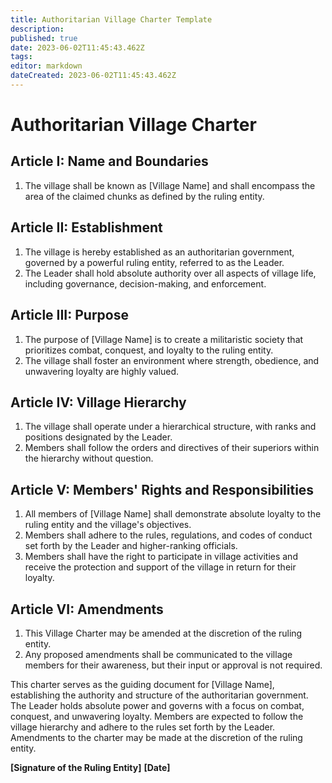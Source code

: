 ```yaml
---
title: Authoritarian Village Charter Template
description: 
published: true
date: 2023-06-02T11:45:43.462Z
tags: 
editor: markdown
dateCreated: 2023-06-02T11:45:43.462Z
---
```


# Authoritarian Village Charter

## Article I: Name and Boundaries
1. The village shall be known as [Village Name] and shall encompass the area of the claimed chunks as defined by the ruling entity.

## Article II: Establishment
1. The village is hereby established as an authoritarian government, governed by a powerful ruling entity, referred to as the Leader.
2. The Leader shall hold absolute authority over all aspects of village life, including governance, decision-making, and enforcement.

## Article III: Purpose
1. The purpose of [Village Name] is to create a militaristic society that prioritizes combat, conquest, and loyalty to the ruling entity.
2. The village shall foster an environment where strength, obedience, and unwavering loyalty are highly valued.

## Article IV: Village Hierarchy
1. The village shall operate under a hierarchical structure, with ranks and positions designated by the Leader.
2. Members shall follow the orders and directives of their superiors within the hierarchy without question.

## Article V: Members' Rights and Responsibilities
1. All members of [Village Name] shall demonstrate absolute loyalty to the ruling entity and the village's objectives.
2. Members shall adhere to the rules, regulations, and codes of conduct set forth by the Leader and higher-ranking officials.
3. Members shall have the right to participate in village activities and receive the protection and support of the village in return for their loyalty.

## Article VI: Amendments
1. This Village Charter may be amended at the discretion of the ruling entity.
2. Any proposed amendments shall be communicated to the village members for their awareness, but their input or approval is not required.

This charter serves as the guiding document for [Village Name], establishing the authority and structure of the authoritarian government. The Leader holds absolute power and governs with a focus on combat, conquest, and unwavering loyalty. Members are expected to follow the village hierarchy and adhere to the rules set forth by the Leader. Amendments to the charter may be made at the discretion of the ruling entity.

**[Signature of the Ruling Entity]**
**[Date]**
